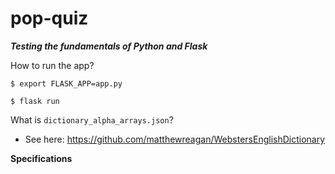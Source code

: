 # pop-quiz
***Testing the fundamentals of Python and Flask***

How to run the app?

```$ export FLASK_APP=app.py```

```$ flask run```

What is ```dictionary_alpha_arrays.json```?

- See here: https://github.com/matthewreagan/WebstersEnglishDictionary

**Specifications**
